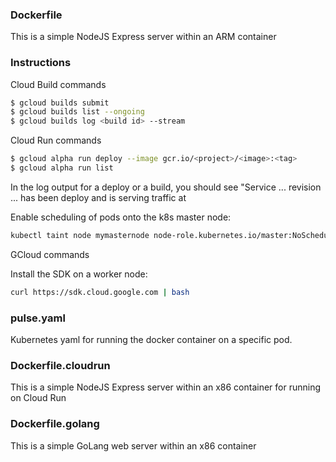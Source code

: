 ### Dockerfile

This is a simple NodeJS Express server within an ARM container

### Instructions

Cloud Build commands

```bash
$ gcloud builds submit
$ gcloud builds list --ongoing
$ gcloud builds log <build id> --stream
```

Cloud Run commands

```bash
$ gcloud alpha run deploy --image gcr.io/<project>/<image>:<tag>
$ gcloud alpha run list
```

In the log output for a deploy or a build, you should see "Service ... revision ... has been deploy and is serving traffic at <endpoint>

Enable scheduling of pods onto the k8s master node:

```bash
kubectl taint node mymasternode node-role.kubernetes.io/master:NoSchedule-
```

GCloud commands

Install the SDK on a worker node:

```bash
curl https://sdk.cloud.google.com | bash
```

### pulse.yaml

Kubernetes yaml for running the docker container on a specific pod.


### Dockerfile.cloudrun

This is a simple NodeJS Express server within an x86 container for running on Cloud Run

### Dockerfile.golang

This is a simple GoLang web server within an x86 container

